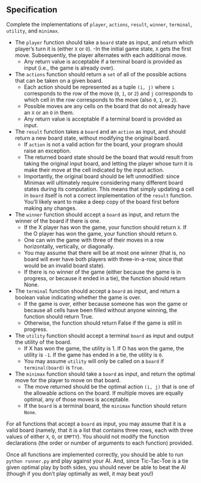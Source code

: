 ## Specification

Complete the implementations of `player`, `actions`, `result`, `winner`, `terminal`, `utility`, and `minimax`.

- The `player` function should take a `board` state as input, and return which player’s turn it is (either `X` or `O`).
  -In the initial game state, `X` gets the first move. Subsequently, the player alternates with each additional move.
  - Any return value is acceptable if a terminal board is provided as input (i.e., the game is already over).
- The `actions` function should return a `set` of all of the possible actions that can be taken on a given board.
  - Each action should be represented as a tuple `(i, j)` where `i` corresponds to the row of the move (`0`, `1`, or `2`) and `j` corresponds to which cell in the row corresponds to the move (also `0`, `1`, or `2`).
  - Possible moves are any cells on the board that do not already have an `X` or an `O` in them.
  - Any return value is acceptable if a terminal board is provided as input.
- The `result` function takes a `board` and an `action` as input, and should return a new board state, without modifying the original board.
  - If `action` is not a valid action for the board, your program should raise an exception.
  - The returned board state should be the board that would result from taking the original input board, and letting the player whose turn it is make their move at the cell indicated by the input action.
  - Importantly, the original board should be left unmodified: since Minimax will ultimately require considering many different board states during its computation. This means that simply updating a cell in `board` itself is not a correct implementation of the `result` function. You’ll likely want to make a deep copy of the board first before making any changes.
- The `winner` function should accept a `board` as input, and return the winner of the board if there is one.
  - If the X player has won the game, your function should return `X`. If the O player has won the game, your function should return `O`.
  - One can win the game with three of their moves in a row horizontally, vertically, or diagonally.
  - You may assume that there will be at most one winner (that is, no board will ever have both players with three-in-a-row, since that would be an invalid board state).
  - If there is no winner of the game (either because the game is in progress, or because it ended in a tie), the function should return None.
- The `terminal` function should accept a `board` as input, and return a boolean value indicating whether the game is over.
  - If the game is over, either because someone has won the game or because all cells have been filled without anyone winning, the function should return True.
  - Otherwise, the function should return False if the game is still in progress.
- The `utility` function should accept a terminal `board` as input and output the utility of the board.
  - If X has won the game, the utility is 1. If O has won the game, the utility is `-1`. If the game has ended in a tie, the utility is `0`.
  - You may assume `utility` will only be called on a `board` if `terminal(board)` is `True`.
- The `minimax` function should take a `board` as input, and return the optimal move for the player to move on that board.
  - The move returned should be the optimal action `(i, j)` that is one of the allowable actions on the board. If multiple moves are equally optimal, any of those moves is acceptable.
  - If the `board` is a terminal board, the `minimax` function should return `None`.

For all functions that accept a `board` as input, you may assume that it is a valid board (namely, that it is a list that contains three rows, each with three values of either `X`, `O`, or `EMPTY`). You should not modify the function declarations (the order or number of arguments to each function) provided.

Once all functions are implemented correctly, you should be able to run `python runner.py` and play against your AI. And, since Tic-Tac-Toe is a tie given optimal play by both sides, you should never be able to beat the AI (though if you don’t play optimally as well, it may beat you!)
